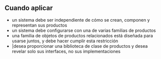## Cuando aplicar
* un sistema debe ser independiente de cómo se crean, componen y representan sus productos
* un sistema debe configurarse con una de varias familias de productos
* una familia de objetos de productos relacionados está diseñada para usarse juntos, y debe hacer cumplir esta restricción
* |desea proporcionar una biblioteca de clase de productos y desea revelar solo sus interfaces, no sus implementaciones